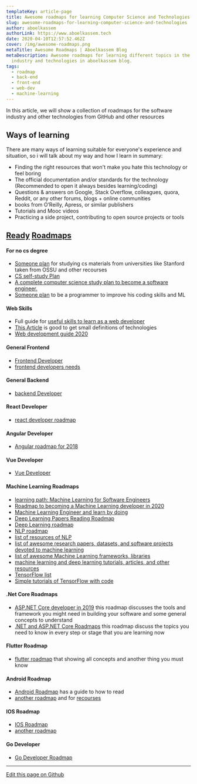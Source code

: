 ```yaml
---
templateKey: article-page
title: Awesome roadmaps for learning Computer Science and Technologies
slug: awesome-roadmaps-for-learning-computer-science-and-technologies
author: aboelkassem
authorLink: https://www.aboelkassem.tech
date: 2020-04-10T12:57:52.462Z
cover: /img/awesome-roadmaps.png
metaTitle: Awesome Roadmaps | Aboelkassem Blog
metaDescription: Awesome roadmaps for learning different topics in the software
  industry and technologies in aboelkassem blog.
tags:
  - roadmap
  - back-end
  - front-end
  - web-dev
  - machine-learning
---
```


In this article, we will show a collection of roadmaps for the software industry and other technologies from GitHub and other resources

## Ways of learning

There are many ways of learning suitable for everyone's experience and situation, so i will talk about my way and how I learn in summary:

- Finding the right resources that won't make you hate this technology or feel boring
- The official documentation and/or standards for the technology (Recommended to open it always besides learning/coding)
- Questions & answers on Google, Stack Overflow, colleagues, quora, Reddit, or any other forums, blogs + online communities
- books from O’Reilly, Apress, or similar publishers
- Tutorials and Mooc videos
- Practicing a side project, contributing to open source projects or tools

## [Ready](https://github.com/orsanawwad/awesome-roadmaps "Ready") [Roadmaps](https://github.com/liuchong/awesome-roadmaps "Roadmaps")

#### For no cs degree

- [Someone plan](https://docs.google.com/spreadsheets/d/1k68FCaomytLylMsA9Ux0jASsfCVp1M8lNnXZk-BqaNs/edit) for studying cs materials from universities like Stanford taken from OSSU and other recourses
- [CS self-study Plan](https://github.com/leniquenoralez/computer-science-self-study-plan)
- [A complete computer science study plan to become a software engineer.](https://github.com/jwasham/coding-interview-university)
- [Someone plan](https://github.com/IMSoley/cs-study-plan) to be a programmer to improve his coding skills and ML

#### Web Skills

- Full guide for [useful skills to learn as a web developer](https://andreasbm.github.io/web-skills/)
- [This Article](https://levelup.gitconnected.com/the-2020-web-developer-roadmap-76503ddfb327) is good to get small definitions of technologies
- [Web development guide 2020](https://github.com/andrews1022/web-development-2020-course-list)

#### General Frontend

- [Frontend Developer](https://roadmap.sh/frontend)
- [frontend developers needs](https://github.com/helloroman/frontend-roadmap)

#### General Backend

- [backend Developer](https://roadmap.sh/backend)

#### React Developer

- [react developer roadmap](https://github.com/adam-golab/react-developer-roadmap)

#### Angular Developer

- [Angular roadmap for 2018](https://github.com/sulco/angular-developer-roadmap)

#### Vue Developer

- [Vue Developer](https://github.com/flaviocopes/vue-developer-roadmap)

#### Machine Learning Roadmaps

- [learning path: Machine Learning for Software Engineers](https://github.com/ZuzooVn/machine-learning-for-software-engineers)
- [Roadmap to becoming a Machine Learning developer in 2020](https://github.com/JsonChao/ML-Roadmap)
- [Machine Learning Engineer and learn by doing](https://github.com/samehamin/StudyPlan/blob/master/Machine%20Learning%20Engineer.md)
- [Deep Learning Papers Reading Roadmap](https://github.com/floodsung/Deep-Learning-Papers-Reading-Roadmap)
- [Deep Learning roadmap](https://github.com/machinelearningmindset/deep-learning-roadmap)
- [NLP roadmap](https://github.com/graykode/nlp-roadmap)
- [list of resources of NLP](https://github.com/keon/awesome-nlp)
- [list of awesome research papers, datasets, and software projects devoted to machine learning](https://github.com/src-d/awesome-machine-learning-on-source-code)
- [list of awesome Machine Learning frameworks, libraries](https://github.com/josephmisiti/awesome-machine-learning)
- [machine learning and deep learning tutorials, articles, and other resources](https://github.com/ujjwalkarn/Machine-Learning-Tutorials)
- [TensorFlow list ](https://github.com/jtoy/awesome-tensorflow)
- [Simple tutorials of TensorFlow with code](https://github.com/nlintz/TensorFlow-Tutorials)

#### .Net Core Roadmaps

- [ASP.NET Core developer in 2019](https://github.com/MoienTajik/AspNetCore-Developer-Roadmap) this roadmap discusses the tools and framework you might need in building your software and some general concepts to understand
- [.NET and ASP.NET Core Roadmaps](https://github.com/phongnguyend/Practical.NET) this roadmap discuss the topics you need to know in every step or stage that you are learning now

#### Flutter Roadmap

- [flutter roadmap](https://github.com/olexale/flutter_roadmap) that showing all concepts and another thing you must know

#### Android Roadmap

- [Android Roadmap](https://github.com/mobile-roadmap/android-developer-roadmap) has a guide to how to read
- [another roadmap](https://github.com/MindorksOpenSource/android-developer-roadmap) and for [recourses](https://mindorks.com/android-app-development-online-course)

#### IOS Roadmap

- [IOS Roadmap](https://github.com/godrm/mobile-developer-roadmap)
- [another roadmap](https://github.com/BohdanOrlov/iOS-Developer-Roadmap)

#### Go Developer

- [Go Developer Roadmap](https://github.com/Alikhll/golang-developer-roadmap)

<hr>

[Edit this page on Github](https://github.com/aboelkassem/awesome_roadmaps/blob/master/README.md)
